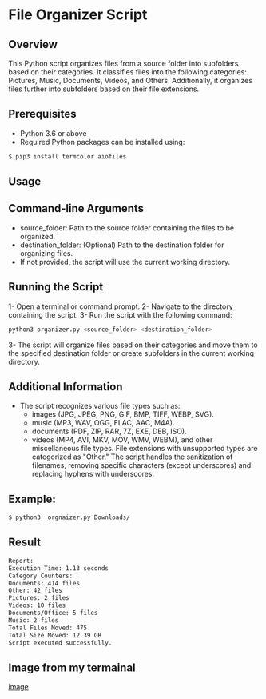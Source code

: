 # File Organizer Script
## Overview
This Python script organizes files from a source folder into subfolders based on their categories. It classifies files into the following categories: Pictures, Music, Documents, Videos, and Others. Additionally, it organizes files further into subfolders based on their file extensions.

## Prerequisites
- Python 3.6 or above
- Required Python packages can be installed using:
```zsh
$ pip3 install termcolor aiofiles

```
## Usage
## Command-line Arguments
- source_folder: Path to the source folder containing the files to be organized.
- destination_folder: (Optional) Path to the destination folder for organizing files.
- If not provided, the script will use the current working directory.
## Running the Script
1- Open a terminal or command prompt.
2- Navigate to the directory containing the script.
3- Run the script with the following command:
```zsh
python3 organizer.py <source_folder> <destination_folder> 
```
3- The script will organize files based on their categories and move them to the specified destination folder or create subfolders in the current working directory.

## Additional Information
- The script recognizes various file types such as:
  - images (JPG, JPEG, PNG, GIF, BMP, TIFF, WEBP, SVG).
  - music (MP3, WAV, OGG, FLAC, AAC, M4A).
  - documents (PDF, ZIP, RAR, 7Z, EXE, DEB, ISO).
  - videos (MP4, AVI, MKV, MOV, WMV, WEBM), and other miscellaneous file types.
File extensions with unsupported types are categorized as "Other."
The script handles the sanitization of filenames, removing specific characters (except underscores) and replacing hyphens with underscores.
## Example:
```zsh
$ python3  orgnaizer.py Downloads/
```
## Result
```zsh
Report:
Execution Time: 1.13 seconds
Category Counters:
Documents: 414 files
Other: 42 files
Pictures: 2 files
Videos: 10 files
Documents/Office: 5 files
Music: 2 files
Total Files Moved: 475
Total Size Moved: 12.39 GB
Script executed successfully.

```
## Image from my termainal 
[image](https://github.com/M4A28/files_organizer/blob/main/report.png)

